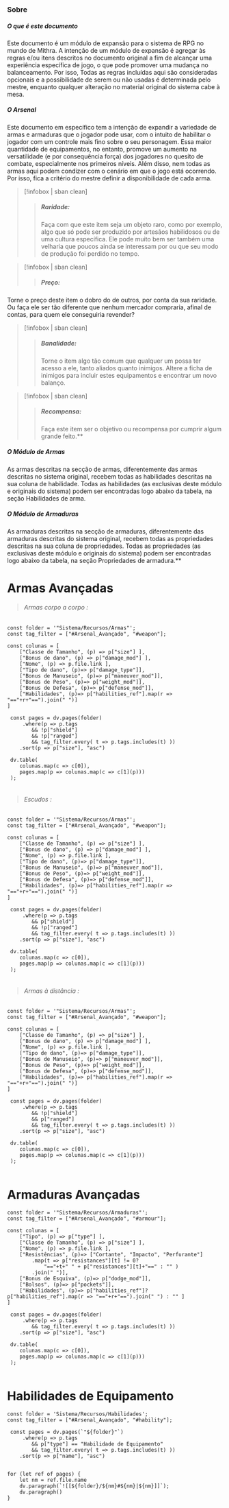 
### Sobre

##### O que é este documento

Este documento é um módulo de expansão para o sistema de RPG no mundo de Mithra. A intenção de um módulo de expansão é agregar às regras e/ou itens descritos no documento original a fim de alcançar uma experiência específica de jogo, o que pode promover uma mudança no balanceamento. Por isso, Todas as regras incluídas aqui são consideradas opcionais e a possibilidade de serem ou não usadas é determinada pelo mestre, enquanto qualquer alteração no material original do sistema cabe à mesa.

  
##### O Arsenal

Este documento em específico tem a intenção de expandir a variedade de armas e armaduras que o jogador pode usar, com o intuito de habilitar o jogador com um controle mais fino sobre o seu personagem. Essa maior quantidade de equipamentos, no entanto, promove um aumento na versatilidade (e por consequência força) dos jogadores no quesito de combate, especialmente nos primeiros níveis. Além disso, nem todas as armas aqui podem condizer com o cenário em que o jogo está ocorrendo. Por isso, fica a critério do mestre definir a disponibilidade de cada arma. 

> [!infobox | sban clean]
>> ##### Raridade:
>> Faça com que este item seja um objeto raro, como por exemplo, algo que só pode ser produzido por artesãos habilidosos ou de uma cultura específica. Ele pode muito bem ser também uma velharia que poucos ainda se interessam por ou que seu modo de produção foi perdido no tempo.

> [!infobox | sban clean]
>> ##### Preço: 
Torne o preço deste item o dobro do de outros, por conta da sua raridade. Ou faça ele ser tão diferente que nenhum mercador compraria, afinal de contas, para quem ele conseguiria revender?

> [!infobox | sban clean]
>> ##### Banalidade: 
>> Torne o item algo tão comum que qualquer um possa ter acesso a ele, tanto aliados quanto inimigos. Altere a ficha de inimigos para incluir estes equipamentos e encontrar um novo balanço.

> [!infobox | sban clean]
>> ##### Recompensa:
>>  Faça este item ser o objetivo ou recompensa por cumprir algum grande feito.**


##### O Módulo de Armas
As armas descritas na secção de armas, diferentemente das armas descritas no sistema original, recebem todas as habilidades descritas na sua coluna de habilidade. Todas as habilidades (as exclusivas deste módulo e originais do sistema) podem ser encontradas logo abaixo da tabela, na seção Habilidades de arma.

##### O Módulo de Armaduras
As armaduras descritas na secção de armaduras, diferentemente das armaduras descritas do sistema original, recebem todas as propriedades descritas na sua coluna de propriedades. Todas as propriedades (as exclusivas deste módulo e originais do sistema) podem ser encontradas logo abaixo da tabela, na seção Propriedades de armadura.**

# Armas Avançadas
>  ######  Armas corpo a corpo : 
``` dataviewjs
const folder = '"Sistema/Recursos/Armas"';  
const tag_filter = ["#Arsenal_Avançado", "#weapon"];

const colunas = [
	["Classe de Tamanho", (p) => p["size"] ],
	["Bonus de dano", (p) => p["damage_mod"] ],
	["Nome", (p) => p.file.link ],
	["Tipo de dano", (p)=> p["damage_type"]],
	["Bonus de Manuseio", (p)=> p["maneuver_mod"]],
	["Bonus de Peso", (p)=> p["weight_mod"]],
	["Bonus de Defesa", (p)=> p["defense_mod"]],
	["Habilidades", (p)=> p["habilities_ref"].map(r => "=="+r+"==").join(" ")]
]
 
 const pages = dv.pages(folder)
     .where(p => p.tags 
	    && !p["shield"] 
	    && !p["ranged"]
	    && tag_filter.every( t => p.tags.includes(t) )) 
    .sort(p => p["size"], "asc")

 dv.table(
 	colunas.map(c => c[0]),
 	pages.map(p => colunas.map(c => c[1](p)))
 );
 
 ```

>  ######  Escudos : 
``` dataviewjs
const folder = '"Sistema/Recursos/Armas"';  
const tag_filter = ["#Arsenal_Avançado", "#weapon"];

const colunas = [
	["Classe de Tamanho", (p) => p["size"] ],
	["Bonus de dano", (p) => p["damage_mod"] ],
	["Nome", (p) => p.file.link ],
	["Tipo de dano", (p)=> p["damage_type"]],
	["Bonus de Manuseio", (p)=> p["maneuver_mod"]],
	["Bonus de Peso", (p)=> p["weight_mod"]],
	["Bonus de Defesa", (p)=> p["defense_mod"]],
	["Habilidades", (p)=> p["habilities_ref"].map(r => "=="+r+"==").join(" ")]
]
 
 const pages = dv.pages(folder)
     .where(p => p.tags 
	    && p["shield"] 
	    && !p["ranged"]
	    && tag_filter.every( t => p.tags.includes(t) )) 
    .sort(p => p["size"], "asc")

 dv.table(
 	colunas.map(c => c[0]),
 	pages.map(p => colunas.map(c => c[1](p)))
 );
 
 ```

>  ######  Armas à distância : 
``` dataviewjs
const folder = '"Sistema/Recursos/Armas"';  
const tag_filter = ["#Arsenal_Avançado", "#weapon"];

const colunas = [
	["Classe de Tamanho", (p) => p["size"] ],
	["Bonus de dano", (p) => p["damage_mod"] ],
	["Nome", (p) => p.file.link ],
	["Tipo de dano", (p)=> p["damage_type"]],
	["Bonus de Manuseio", (p)=> p["maneuver_mod"]],
	["Bonus de Peso", (p)=> p["weight_mod"]],
	["Bonus de Defesa", (p)=> p["defense_mod"]],
	["Habilidades", (p)=> p["habilities_ref"].map(r => "=="+r+"==").join(" ")]
]
 
 const pages = dv.pages(folder)
     .where(p => p.tags 
	    && !p["shield"] 
	    && p["ranged"]
	    && tag_filter.every( t => p.tags.includes(t) ))  
    .sort(p => p["size"], "asc")

 dv.table(
 	colunas.map(c => c[0]),
 	pages.map(p => colunas.map(c => c[1](p)))
 );
 
 ```


# Armaduras Avançadas

``` dataviewjs
const folder = '"Sistema/Recursos/Armaduras"';  
const tag_filter = ["#Arsenal_Avançado", "#armour"];

const colunas = [
	["Tipo", (p) => p["type"] ],
	["Classe de Tamanho", (p) => p["size"] ],
	["Nome", (p) => p.file.link ],
	["Resistências", (p)=> ["Cortante", "Impacto", "Perfurante"]
		.map(t => p["resistances"][t] != 0? 
			"=="+t+" " + p["resistances"][t]+"==" : "" )
		.join(" ")],
	["Bonus de Esquiva", (p)=> p["dodge_mod"]],
	["Bolsos", (p)=> p["pockets"]],
	["Habilidades", (p)=> p["habilities_ref"]? p["habilities_ref"].map(r => "=="+r+"==").join(" ") : "" ]
]
 
 const pages = dv.pages(folder)
     .where(p => p.tags
	    && tag_filter.every( t => p.tags.includes(t) ))  
    .sort(p => p["size"], "asc")

 dv.table(
 	colunas.map(c => c[0]),
 	pages.map(p => colunas.map(c => c[1](p)))
 );
 
 ```

# Habilidades de Equipamento
```dataviewjs
const folder = 'Sistema/Recursos/Habilidades';  
const tag_filter = ["#Arsenal_Avançado", "#hability"];

 const pages = dv.pages(`"${folder}"`)
     .where(p => p.tags 
	    && p["type"] == "Habilidade de Equipamento"
	    && tag_filter.every( t => p.tags.includes(t) ))  
    .sort(p => p["name"], "asc")


for (let ref of pages) {
	let nm = ref.file.name
    dv.paragraph(`![[${folder}/${nm}#${nm}|${nm}]]`);
    dv.paragraph()
}
```